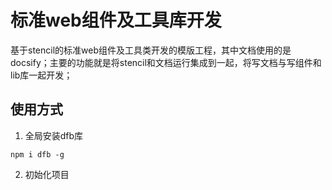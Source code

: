 # 标准web组件及工具库开发

基于stencil的标准web组件及工具类开发的模版工程，其中文档使用的是docsify；主要的功能就是将stencil和文档运行集成到一起，将写文档与写组件和lib库一起开发；


## 使用方式

1. 全局安装dfb库

```
npm i dfb -g
```

2. 初始化项目
